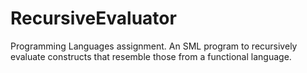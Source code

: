 # RecursiveEvaluator
Programming Languages assignment. An SML program to recursively evaluate constructs that resemble those from a functional language.
